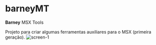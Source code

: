 # barneyMT
**Barney** MSX Tools

Projeto para criar algumas ferramentas auxiliares para o MSX (primeira geração).
![screen-1](https://user-images.githubusercontent.com/5470395/203989010-3b940f7a-0983-4985-94e3-6b45cfd46a2c.PNG)


